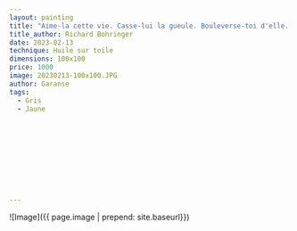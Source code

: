 ```yaml
---
layout: painting
title: "Aime-la cette vie. Casse-lui la gueule. Bouleverse-toi d'elle. Elle te donnera des ailes !"                      
title_author: Richard Bohringer                                       
date: 2023-02-13
technique: Huile sur toile 
dimensions: 100x100
price: 1000
image: 20230213-100x100.JPG
author: Garanse
tags:
  - Gris
  - Jaune
  
  
  
  
  
  
  
  
  
  
---
```

![Image]({{ page.image | prepend: site.baseurl}})

